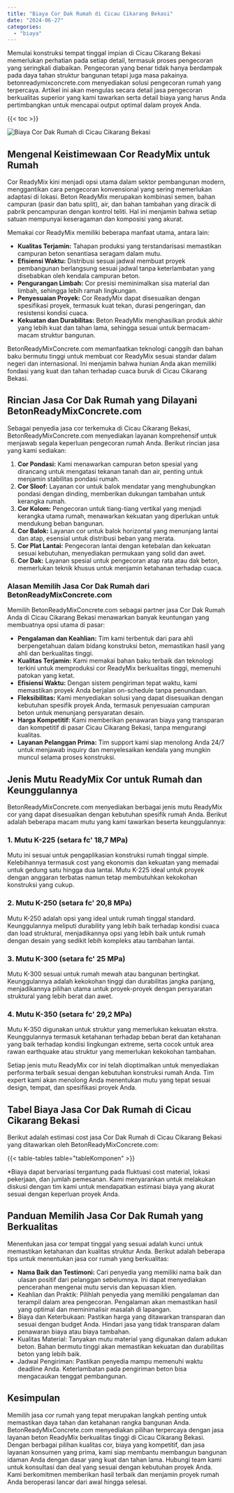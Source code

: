 ```yaml
---
title: "Biaya Cor Dak Rumah di Cicau Cikarang Bekasi"
date: "2024-06-27"
categories: 
  - "biaya"
---
```


Memulai konstruksi tempat tinggal impian di Cicau Cikarang Bekasi memerlukan perhatian pada setiap detail, termasuk proses pengecoran yang seringkali diabaikan. Pengecoran yang benar tidak hanya berdampak pada daya tahan struktur bangunan tetapi juga masa pakainya. betonreadymixconcrete.com menyediakan solusi pengecoran rumah yang terpercaya. Artikel ini akan mengulas secara detail jasa pengecoran berkualitas superior yang kami tawarkan serta detail biaya yang harus Anda pertimbangkan untuk mencapai output optimal dalam proyek Anda.

{{< toc >}}

![Biaya Cor Dak Rumah di Cicau Cikarang Bekasi](https://betoncor8.github.io/cor/harga-beton-readymix-concrete%20(43).png)

## Mengenal Keistimewaan Cor ReadyMix untuk Rumah

Cor ReadyMix kini menjadi opsi utama dalam sektor pembangunan modern, menggantikan cara pengecoran konvensional yang sering memerlukan adaptasi di lokasi. Beton ReadyMix merupakan kombinasi semen, bahan campuran (pasir dan batu split), air, dan bahan tambahan yang diracik di pabrik pencampuran dengan kontrol teliti. Hal ini menjamin bahwa setiap satuan mempunyai keseragaman dan komposisi yang akurat.

Memakai cor ReadyMix memiliki beberapa manfaat utama, antara lain:

- **Kualitas Terjamin:** Tahapan produksi yang terstandarisasi memastikan campuran beton senantiasa seragam dalam mutu.
- **Efisiensi Waktu:** Distribusi sesuai jadwal membuat proyek pembangunan berlangsung sesuai jadwal tanpa keterlambatan yang disebabkan oleh kendala campuran beton.
- **Pengurangan Limbah:** Cor presisi meminimalkan sisa material dan limbah, sehingga lebih ramah lingkungan.
- **Penyesuaian Proyek:** Cor ReadyMix dapat disesuaikan dengan spesifikasi proyek, termasuk kuat tekan, durasi pengeringan, dan resistensi kondisi cuaca.
- **Kekuatan dan Durabilitas:** Beton ReadyMix menghasilkan produk akhir yang lebih kuat dan tahan lama, sehingga sesuai untuk bermacam-macam struktur bangunan.

BetonReadyMixConcrete.com memanfaatkan teknologi canggih dan bahan baku bermutu tinggi untuk membuat cor ReadyMix sesuai standar dalam negeri dan internasional. Ini menjamin bahwa hunian Anda akan memiliki fondasi yang kuat dan tahan terhadap cuaca buruk di Cicau Cikarang Bekasi.

## Rincian Jasa Cor Dak Rumah yang Dilayani BetonReadyMixConcrete.com

Sebagai penyedia jasa cor terkemuka di Cicau Cikarang Bekasi, BetonReadyMixConcrete.com menyediakan layanan komprehensif untuk menjawab segala keperluan pengecoran rumah Anda. Berikut rincian jasa yang kami sediakan:

1. **Cor Pondasi:** Kami menawarkan campuran beton spesial yang dirancang untuk mengatasi tekanan tanah dan air, penting untuk menjamin stabilitas pondasi rumah.
2. **Cor Sloof:** Layanan cor untuk balok mendatar yang menghubungkan pondasi dengan dinding, memberikan dukungan tambahan untuk kerangka rumah.
3. **Cor Kolom:** Pengecoran untuk tiang-tiang vertikal yang menjadi kerangka utama rumah, menawarkan kekuatan yang diperlukan untuk mendukung beban bangunan.
4. **Cor Balok:** Layanan cor untuk balok horizontal yang menunjang lantai dan atap, esensial untuk distribusi beban yang merata.
5. **Cor Plat Lantai:** Pengecoran lantai dengan ketebalan dan kekuatan sesuai kebutuhan, menyediakan permukaan yang solid dan awet.
6. **Cor Dak:** Layanan spesial untuk pengecoran atap rata atau dak beton, memerlukan teknik khusus untuk menjamin ketahanan terhadap cuaca.

### Alasan Memilih Jasa Cor Dak Rumah dari BetonReadyMixConcrete.com

Memilih BetonReadyMixConcrete.com sebagai partner jasa Cor Dak Rumah Anda di Cicau Cikarang Bekasi menawarkan banyak keuntungan yang membuatnya opsi utama di pasar:

- **Pengalaman dan Keahlian:** Tim kami terbentuk dari para ahli berpengetahuan dalam bidang konstruksi beton, memastikan hasil yang ahli dan berkualitas tinggi.
- **Kualitas Terjamin:** Kami memakai bahan baku terbaik dan teknologi terkini untuk memproduksi cor ReadyMix berkualitas tinggi, memenuhi patokan yang ketat.
- **Efisiensi Waktu:** Dengan sistem pengiriman tepat waktu, kami memastikan proyek Anda berjalan on-schedule tanpa penundaan.
- **Fleksibilitas:** Kami menyediakan solusi yang dapat disesuaikan dengan kebutuhan spesifik proyek Anda, termasuk penyesuaian campuran beton untuk menunjang persyaratan desain.
- **Harga Kompetitif:** Kami memberikan penawaran biaya yang transparan dan kompetitif di pasar Cicau Cikarang Bekasi, tanpa mengurangi kualitas.
- **Layanan Pelanggan Prima:** Tim support kami siap menolong Anda 24/7 untuk menjawab inquiry dan menyelesaikan kendala yang mungkin muncul selama proses konstruksi.

## Jenis Mutu ReadyMix Cor untuk Rumah dan Keunggulannya

BetonReadyMixConcrete.com menyediakan berbagai jenis mutu ReadyMix cor yang dapat disesuaikan dengan kebutuhan spesifik rumah Anda. Berikut adalah beberapa macam mutu yang kami tawarkan beserta keunggulannya:

### 1\. Mutu K-225 (setara fc' 18,7 MPa)

Mutu ini sesuai untuk pengaplikasian konstruksi rumah tinggal simple. Kelebihannya termasuk cost yang ekonomis dan kekuatan yang memadai untuk gedung satu hingga dua lantai. Mutu K-225 ideal untuk proyek dengan anggaran terbatas namun tetap membutuhkan kekokohan konstruksi yang cukup.

### 2\. Mutu K-250 (setara fc' 20,8 MPa)

Mutu K-250 adalah opsi yang ideal untuk rumah tinggal standard. Keunggulannya meliputi durability yang lebih baik terhadap kondisi cuaca dan load struktural, menjadikannya opsi yang lebih baik untuk rumah dengan desain yang sedikit lebih kompleks atau tambahan lantai.

### 3\. Mutu K-300 (setara fc' 25 MPa)

Mutu K-300 sesuai untuk rumah mewah atau bangunan bertingkat. Keunggulannya adalah kekokohan tinggi dan durabilitas jangka panjang, menjadikannya pilihan utama untuk proyek-proyek dengan persyaratan struktural yang lebih berat dan awet.

### 4\. Mutu K-350 (setara fc' 29,2 MPa)

Mutu K-350 digunakan untuk struktur yang memerlukan kekuatan ekstra. Keunggulannya termasuk ketahanan terhadap beban berat dan ketahanan yang baik terhadap kondisi lingkungan extreme, serta cocok untuk area rawan earthquake atau struktur yang memerlukan kekokohan tambahan.

Setiap jenis mutu ReadyMix cor ini telah dioptimalkan untuk menyediakan performa terbaik sesuai dengan kebutuhan konstruksi rumah Anda. Tim expert kami akan menolong Anda menentukan mutu yang tepat sesuai design, tempat, dan spesifikasi proyek Anda.

## Tabel Biaya Jasa Cor Dak Rumah di Cicau Cikarang Bekasi

Berikut adalah estimasi cost jasa Cor Dak Rumah di Cicau Cikarang Bekasi yang ditawarkan oleh BetonReadyMixConcrete.com:

{{< table-tables table="tableKomponen" >}}

\*Biaya dapat bervariasi tergantung pada fluktuasi cost material, lokasi pekerjaan, dan jumlah pemesanan. Kami menyarankan untuk melakukan diskusi dengan tim kami untuk mendapatkan estimasi biaya yang akurat sesuai dengan keperluan proyek Anda.

## Panduan Memilih Jasa Cor Dak Rumah yang Berkualitas

Menentukan jasa cor tempat tinggal yang sesuai adalah kunci untuk memastikan ketahanan dan kualitas struktur Anda. Berikut adalah beberapa tips untuk menentukan jasa cor rumah yang berkualitas:

- **Nama Baik dan Testimoni:** Cari penyedia yang memiliki nama baik dan ulasan positif dari pelanggan sebelumnya. Ini dapat menyediakan pencerahan mengenai mutu servis dan kepuasan klien.
- Keahlian dan Praktik: Pilihlah penyedia yang memiliki pengalaman dan terampil dalam area pengecoran. Pengalaman akan memastikan hasil yang optimal dan meminimalisir masalah di lapangan.
- Biaya dan Keterbukaan: Pastikan harga yang ditawarkan transparan dan sesuai dengan budget Anda. Hindari jasa yang tidak transparan dalam penawaran biaya atau biaya tambahan.
- Kualitas Material: Tanyakan mutu material yang digunakan dalam adukan beton. Bahan bermutu tinggi akan memastikan kekuatan dan durabilitas beton yang lebih baik.
- Jadwal Pengiriman: Pastikan penyedia mampu memenuhi waktu deadline Anda. Keterlambatan pada pengiriman beton bisa mengacaukan tenggat pembangunan.

## Kesimpulan

Memilih jasa cor rumah yang tepat merupakan langkah penting untuk memastikan daya tahan dan ketahanan rangka bangunan Anda. BetonReadyMixConcrete.com menyediakan pilihan terpercaya dengan jasa layanan beton ReadyMix berkualitas tinggi di Cicau Cikarang Bekasi. Dengan berbagai pilihan kualitas cor, biaya yang kompetitif, dan jasa layanan konsumen yang prima, kami siap membantu membangun bangunan idaman Anda dengan dasar yang kuat dan tahan lama. Hubungi team kami untuk konsultasi dan deal yang sesuai dengan kebutuhan proyek Anda. Kami berkomitmen memberikan hasil terbaik dan menjamin proyek rumah Anda beroperasi lancar dari awal hingga selesai.
